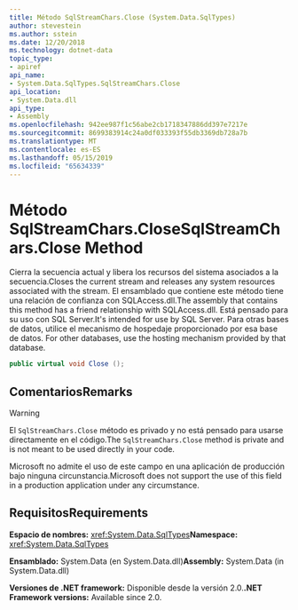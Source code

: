 ```yaml
---
title: Método SqlStreamChars.Close (System.Data.SqlTypes)
author: stevestein
ms.author: sstein
ms.date: 12/20/2018
ms.technology: dotnet-data
topic_type:
- apiref
api_name:
- System.Data.SqlTypes.SqlStreamChars.Close
api_location:
- System.Data.dll
api_type:
- Assembly
ms.openlocfilehash: 942ee987f1c56abe2cb1718347886dd397e7217e
ms.sourcegitcommit: 8699383914c24a0df033393f55db3369db728a7b
ms.translationtype: MT
ms.contentlocale: es-ES
ms.lasthandoff: 05/15/2019
ms.locfileid: "65634339"
---
```

# <a name="sqlstreamcharsclose-method"></a><span data-ttu-id="dbec4-102">Método SqlStreamChars.Close</span><span class="sxs-lookup"><span data-stu-id="dbec4-102">SqlStreamChars.Close Method</span></span>

<span data-ttu-id="dbec4-103">Cierra la secuencia actual y libera los recursos del sistema asociados a la secuencia.</span><span class="sxs-lookup"><span data-stu-id="dbec4-103">Closes the current stream and releases any system resources associated with the stream.</span></span> <span data-ttu-id="dbec4-104">El ensamblado que contiene este método tiene una relación de confianza con SQLAccess.dll.</span><span class="sxs-lookup"><span data-stu-id="dbec4-104">The assembly that contains this method has a friend relationship with SQLAccess.dll.</span></span> <span data-ttu-id="dbec4-105">Está pensado para su uso con SQL Server.</span><span class="sxs-lookup"><span data-stu-id="dbec4-105">It's intended for use by SQL Server.</span></span><span data-ttu-id="dbec4-106"> Para otras bases de datos, utilice el mecanismo de hospedaje proporcionado por esa base de datos.</span><span class="sxs-lookup"><span data-stu-id="dbec4-106"> For other databases, use the hosting mechanism provided by that database.</span></span>

```csharp
public virtual void Close ();
```

## <a name="remarks"></a><span data-ttu-id="dbec4-107">Comentarios</span><span class="sxs-lookup"><span data-stu-id="dbec4-107">Remarks</span></span>

> [!WARNING]
> <span data-ttu-id="dbec4-108">El `SqlStreamChars.Close` método es privado y no está pensado para usarse directamente en el código.</span><span class="sxs-lookup"><span data-stu-id="dbec4-108">The `SqlStreamChars.Close` method is private and is not meant to be used directly in your code.</span></span>
>
> <span data-ttu-id="dbec4-109">Microsoft no admite el uso de este campo en una aplicación de producción bajo ninguna circunstancia.</span><span class="sxs-lookup"><span data-stu-id="dbec4-109">Microsoft does not support the use of this field in a production application under any circumstance.</span></span>

## <a name="requirements"></a><span data-ttu-id="dbec4-110">Requisitos</span><span class="sxs-lookup"><span data-stu-id="dbec4-110">Requirements</span></span>

<span data-ttu-id="dbec4-111">**Espacio de nombres:** <xref:System.Data.SqlTypes></span><span class="sxs-lookup"><span data-stu-id="dbec4-111">**Namespace:** <xref:System.Data.SqlTypes></span></span>

<span data-ttu-id="dbec4-112">**Ensamblado:** System.Data (en System.Data.dll)</span><span class="sxs-lookup"><span data-stu-id="dbec4-112">**Assembly:** System.Data (in System.Data.dll)</span></span>

<span data-ttu-id="dbec4-113">**Versiones de .NET framework:** Disponible desde la versión 2.0.</span><span class="sxs-lookup"><span data-stu-id="dbec4-113">**.NET Framework versions:** Available since 2.0.</span></span>
